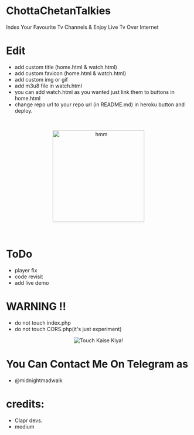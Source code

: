 # ChottaChetanTalkies
Index Your Favourite Tv Channels & Enjoy Live Tv Over Internet

# Edit
- add custom title (home.html & watch.html)
- add custom favicon (home.html & watch.html)
- add custom img or gif
- add m3u8 file in watch.html
- you can add watch.html as you wanted just link them to buttons in home.html
- change repo url to your repo url (in README.md) in heroku button and deploy.

<br>
<p align="center">
<a href = "https://heroku.com/deploy?template=https://github.com/midnightmadwalk/ChottaChetanTalkies/tree/master"><img src="https://www.herokucdn.com/deploy/button.svg" alt="hmm" width="250px"></a></p>
<br>

# ToDo

- player fix
- code revisit
- add live demo

# WARNING !!

- do not touch index.php
- do not touch CORS.php(it's just experiment)
<div align="center">
<img src='https://i.imgur.com/o87rrcC.jpg' alt="Touch Kaise Kiya!"/>
</div>


# You Can Contact Me On Telegram as 
- @midnightmadwalk

# credits:
- Clapr devs.
- medium
